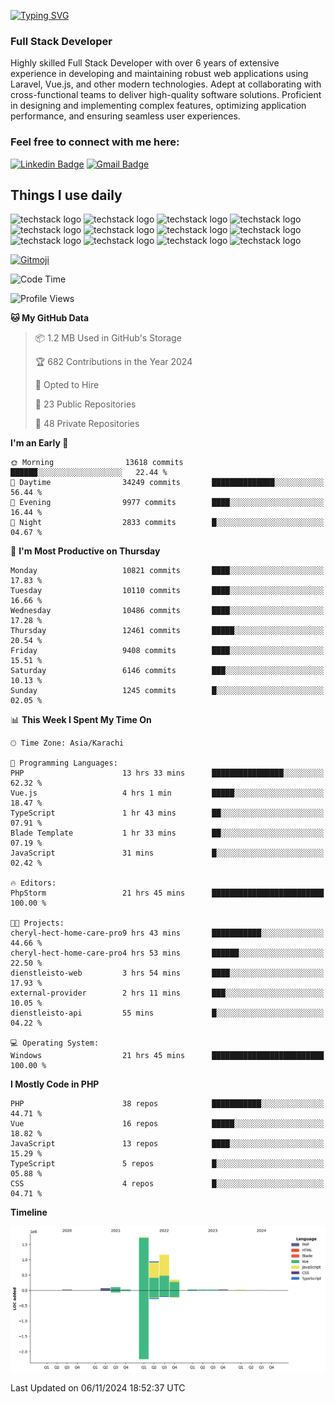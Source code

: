 [![Typing SVG](https://readme-typing-svg.demolab.com?font=Permanent+Marker&size=31&pause=1000&color=00A11F&center=true&random=false&width=435&lines=Hi+%F0%9F%91%8B%2C+I'm+Waheed+Sindhani)](https://git.io/typing-svg)
### Full Stack Developer
Highly skilled Full Stack Developer with over 6 years of extensive experience in developing and maintaining robust web applications using Laravel, Vue.js, and other modern technologies. Adept at collaborating with cross-functional teams to deliver high-quality software solutions. Proficient in designing and implementing complex features, optimizing application performance, and ensuring seamless user experiences. 

### Feel free to connect with me here:

[![Linkedin Badge](https://img.shields.io/badge/-waheedsindhani-blue?style=flat-square&logo=Linkedin&logoColor=white&link=https://www.linkedin.com/in/waheed-sindhani/)](https://www.linkedin.com/in/waheed-sindhani/)
[![Gmail Badge](https://img.shields.io/badge/-waheed.eliccs@gmail.com-c14438?style=flat-square&logo=Gmail&logoColor=white&link=mailto:waheed.eliccs@gmail.com)](mailto:waheed.eliccs@gmail.com)

## Things I use daily
![techstack logo](https://readme-components.vercel.app/api?component=logo&logo=react&text=false&animation=spin&fill=000000&svgfill=2d79c7)
![techstack logo](https://readme-components.vercel.app/api?component=logo&logo=vue.js&text=false&fill=000000&svgfill=4FC08D)
![techstack logo](https://readme-components.vercel.app/api?component=logo&logo=laravel&text=false&fill=000000&svgfill=FF2D20)
![techstack logo](https://readme-components.vercel.app/api?component=logo&logo=javascript&text=false&fill=000000&svgfill=F7DF1E)
![techstack logo](https://readme-components.vercel.app/api?component=logo&logo=mysql&text=false&fill=000000&svgfill=4479A1)
![techstack logo](https://readme-components.vercel.app/api?component=logo&logo=quasar&text=false&svgfill=050A14&fill=ffffaa&animation=spin)
![techstack logo](https://readme-components.vercel.app/api?component=logo&logo=typescript&text=false&fill=000000&svgfill=3178C6)
![techstack logo](https://readme-components.vercel.app/api?component=logo&logo=node.js&text=false&fill=000000&svgfill=5FA04E)
![techstack logo](https://readme-components.vercel.app/api?component=logo&logo=tailwindcss&text=false&fill=000000&svgfill=06B6D4)
![techstack logo](https://readme-components.vercel.app/api?component=logo&logo=docker&text=false&fill=000000&svgfill=2496ED)
![techstack logo](https://readme-components.vercel.app/api?component=logo&logo=linux&text=false&fill=000000&svgfill=FCC624)
![techstack logo](https://readme-components.vercel.app/api?component=logo&logo=amazonaws&text=false&fill=000000&svgfill=232F3E)



<!--
**Sindhani/sindhani** is a ✨ _special_ ✨ repository because its `README.md` (this file) appears on your GitHub profile.

Here are some ideas to get you started:

- 🔭 I’m currently working on ...
- 🌱 I’m currently learning ...
- 👯 I’m looking to collaborate on ...
- 🤔 I’m looking for help with ...
- 💬 Ask me about ...
- 📫 How to reach me: ...
- 😄 Pronouns: ...
- ⚡ Fun fact: ...
-->
<a href="https://gitmoji.dev">
  <img
    src="https://img.shields.io/badge/gitmoji-%20😜%20😍-FFDD67.svg?style=flat-square"
    alt="Gitmoji"
  />
</a>

<!--START_SECTION:waka-->
![Code Time](http://img.shields.io/badge/Code%20Time-716%20hrs%2020%20mins-blue)

![Profile Views](http://img.shields.io/badge/Profile%20Views-0-blue)

**🐱 My GitHub Data** 

> 📦 1.2 MB Used in GitHub's Storage 
 > 
> 🏆 682 Contributions in the Year 2024
 > 
> 💼 Opted to Hire
 > 
> 📜 23 Public Repositories 
 > 
> 🔑 48 Private Repositories 
 > 
**I'm an Early 🐤** 

```text
🌞 Morning                13618 commits       ██████░░░░░░░░░░░░░░░░░░░   22.44 % 
🌆 Daytime                34249 commits       ██████████████░░░░░░░░░░░   56.44 % 
🌃 Evening                9977 commits        ████░░░░░░░░░░░░░░░░░░░░░   16.44 % 
🌙 Night                  2833 commits        █░░░░░░░░░░░░░░░░░░░░░░░░   04.67 % 
```
📅 **I'm Most Productive on Thursday** 

```text
Monday                   10821 commits       ████░░░░░░░░░░░░░░░░░░░░░   17.83 % 
Tuesday                  10110 commits       ████░░░░░░░░░░░░░░░░░░░░░   16.66 % 
Wednesday                10486 commits       ████░░░░░░░░░░░░░░░░░░░░░   17.28 % 
Thursday                 12461 commits       █████░░░░░░░░░░░░░░░░░░░░   20.54 % 
Friday                   9408 commits        ████░░░░░░░░░░░░░░░░░░░░░   15.51 % 
Saturday                 6146 commits        ███░░░░░░░░░░░░░░░░░░░░░░   10.13 % 
Sunday                   1245 commits        █░░░░░░░░░░░░░░░░░░░░░░░░   02.05 % 
```


📊 **This Week I Spent My Time On** 

```text
🕑︎ Time Zone: Asia/Karachi

💬 Programming Languages: 
PHP                      13 hrs 33 mins      ████████████████░░░░░░░░░   62.32 % 
Vue.js                   4 hrs 1 min         █████░░░░░░░░░░░░░░░░░░░░   18.47 % 
TypeScript               1 hr 43 mins        ██░░░░░░░░░░░░░░░░░░░░░░░   07.91 % 
Blade Template           1 hr 33 mins        ██░░░░░░░░░░░░░░░░░░░░░░░   07.19 % 
JavaScript               31 mins             █░░░░░░░░░░░░░░░░░░░░░░░░   02.42 % 

🔥 Editors: 
PhpStorm                 21 hrs 45 mins      █████████████████████████   100.00 % 

🐱‍💻 Projects: 
cheryl-hect-home-care-pro9 hrs 43 mins       ███████████░░░░░░░░░░░░░░   44.66 % 
cheryl-hect-home-care-pro4 hrs 53 mins       ██████░░░░░░░░░░░░░░░░░░░   22.50 % 
dienstleisto-web         3 hrs 54 mins       ████░░░░░░░░░░░░░░░░░░░░░   17.93 % 
external-provider        2 hrs 11 mins       ███░░░░░░░░░░░░░░░░░░░░░░   10.05 % 
dienstleisto-api         55 mins             █░░░░░░░░░░░░░░░░░░░░░░░░   04.22 % 

💻 Operating System: 
Windows                  21 hrs 45 mins      █████████████████████████   100.00 % 
```

**I Mostly Code in PHP** 

```text
PHP                      38 repos            ███████████░░░░░░░░░░░░░░   44.71 % 
Vue                      16 repos            █████░░░░░░░░░░░░░░░░░░░░   18.82 % 
JavaScript               13 repos            ████░░░░░░░░░░░░░░░░░░░░░   15.29 % 
TypeScript               5 repos             █░░░░░░░░░░░░░░░░░░░░░░░░   05.88 % 
CSS                      4 repos             █░░░░░░░░░░░░░░░░░░░░░░░░   04.71 % 
```



**Timeline**

![Lines of Code chart](https://raw.githubusercontent.com/Sindhani/Sindhani/main/assets/bar_graph.png)


 Last Updated on 06/11/2024 18:52:37 UTC
<!--END_SECTION:waka-->
